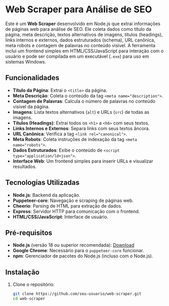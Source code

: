 # Web Scraper para Análise de SEO

Este é um **Web Scraper** desenvolvido em Node.js que extrai informações de páginas web para análise de SEO. Ele coleta dados como título da página, meta descrição, textos alternativos de imagens, títulos (headings), links internos e externos, dados estruturados (schema), URL canônica, meta robots e contagem de palavras no conteúdo visível. A ferramenta inclui um frontend simples em HTML/CSS/JavaScript para interação com o usuário e pode ser compilada em um executável (`.exe`) para uso em sistemas Windows.

## Funcionalidades
- **Título da Página**: Extrai o `<title>` da página.
- **Meta Descrição**: Coleta o conteúdo da tag `<meta name="description">`.
- **Contagem de Palavras**: Calcula o número de palavras no conteúdo visível da página.
- **Imagens**: Lista textos alternativos (`alt`) e URLs (`src`) de todas as imagens.
- **Títulos (Headings)**: Extrai todos os `<h1>` a `<h6>` com seus textos.
- **Links Internos e Externos**: Separa links com seus textos âncora.
- **URL Canônica**: Verifica a tag `<link rel="canonical">`.
- **Meta Robots**: Coleta instruções de indexação da tag `<meta name="robots">`.
- **Dados Estruturados**: Exibe o conteúdo de `<script type="application/ld+json">`.
- **Interface Web**: Um frontend simples para inserir URLs e visualizar resultados.

## Tecnologias Utilizadas
- **Node.js**: Backend da aplicação.
- **Puppeteer-core**: Navegação e scraping de páginas web.
- **Cheerio**: Parsing de HTML para extração de dados.
- **Express**: Servidor HTTP para comunicação com o frontend.
- **HTML/CSS/JavaScript**: Interface de usuário.

## Pré-requisitos
- **Node.js** (versão 18 ou superior recomendada): [Download](https://nodejs.org/)
- **Google Chrome**: Necessário para o `puppeteer-core` funcionar.
- **npm**: Gerenciador de pacotes do Node.js (incluso com o Node.js).

## Instalação
1. Clone o repositório:
   ```bash
   git clone https://github.com/seu-usuario/web-scraper.git
   cd web-scraper
